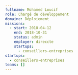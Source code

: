 ```yaml
---
fullname: Mohamed Loucif
role: Chargé de développement
domaine: Déploiement
missions:
  - start: 2018-04-12
    end: 2018-10-31
    status: admin
    employer: direccte
    startups:
      - conseillers-entreprises
startups:
  - conseillers-entreprises
teams: []
---
```

